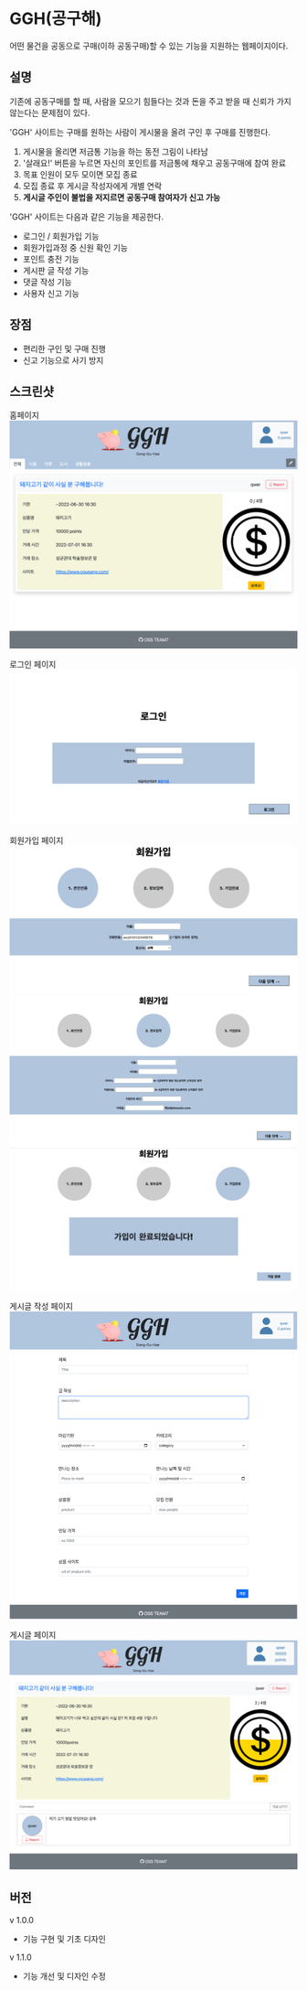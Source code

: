 # GGH(공구해)

어떤 물건을 공동으로 구매(이하 공동구매)할 수 있는 기능을 지원하는 웹페이지이다.

## 설명

기존에 공동구매를 할 때, 사람을 모으기 힘들다는 것과 돈을 주고 받을 때 신뢰가 가지 않는다는 문제점이 있다.

'GGH' 사이트는 구매를 원하는 사람이 게시물을 올려 구인 후 구매를 진행한다.
 1. 게시물을 올리면 저금통 기능을 하는 동전 그림이 나타남
 2. '살래요!' 버튼을 누르면 자신의 포인트를 저금통에 채우고 공동구매에 참여 완료
 3. 목표 인원이 모두 모이면 모집 종료
 4. 모집 종료 후 게시글 작성자에게 개별 연락
 5. __게시글 주인이 불법을 저지르면 공동구매 참여자가 신고 가능__

'GGH' 사이트는 다음과 같은 기능을 제공한다.
 * 로그인 / 회원가입 기능
 * 회원가입과정 중 신원 확인 기능
 * 포인트 충전 기능
 * 게시판 글 작성 기능
 * 댓글 작성 기능
 * 사용자 신고 기능

## 장점

 * 편리한 구인 및 구매 진행
 * 신고 기능으로 사기 방지

## 스크린샷

홈페이지
![mainpage](./statics/capture/main.png)

로그인 페이지
![loginpage](./statics/capture/login.png)

회원가입 페이지
![signup](./statics/capture/certi.png)
![signup](./statics/capture/signup.png)
![signup](./statics/capture/done.png)

게시글 작성 페이지
![postingpage](./statics/capture/posting.png)

게시글 페이지
![postpage](./statics/capture/post.png)

## 버전

v 1.0.0
* 기능 구현 및 기초 디자인   

v 1.1.0
* 기능 개선 및 디자인 수정
